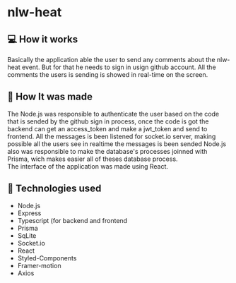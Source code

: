 # nlw-heat

## 💻 How it works
Basically the application able the user to send any comments about the nlw-heat event. But for that he needs to sign in usign github account.
All the comments the users is sending is showed in real-time on the screen.

## :hammer: How It was made
The Node.js was responsible to authenticate the user based on the code that is sended by the github sign in process, once the code is got
the backend can get an access_token and make a jwt_token and send to frontend.
All the messages is been listened for socket.io server, making possible all the users see in realtime the messages is been sended
Node.js also was responsible to make the database's processes joinned with Prisma, wich makes easier all of theses database process.  
The interface of the application was made using React.

## :mag_right: Technologies used

- Node.js
- Express
- Typescript (for backend and frontend
- Prisma
- SqLite
- Socket.io
- React
- Styled-Components
- Framer-motion
- Axios 


